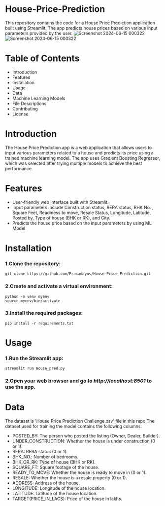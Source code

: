 # House-Price-Prediction
This repository contains the code for a House Price Prediction application built using Streamlit. The app predicts house prices based on various input parameters provided by the user.
![Screenshot 2024-06-15 000322](https://github.com/Prasadayus/House-Price-Prediction/assets/129419372/c177a21f-d7b7-4739-89ae-bd44ef46dc9c)
![Screenshot 2024-06-15 000322](https://github.com/Prasadayus/House-Price-Prediction/assets/129419372/c177a21f-d7b7-4739-89ae-bd44ef46dc9c)

# Table of Contents
* Introduction
* Features
* Installation
* Usage
* Data
* Machine Learning Models
* File Descriptions
* Contributing
* License

# Introduction
The House Price Prediction app is a web application that allows users to input various parameters related to a house and predicts its price using a trained machine learning model. The app uses Gradient Boosting Regressor, which was selected after trying multiple models to achieve the best performance.

# Features
* User-friendly web interface built with Streamlit.
* Input parameters include Construction status, RERA status, BHK No. , Square Feet, Readiness to move, Resale Status, Longitude, Latitude, Posted by, Type of house (BHK or RK), and City.
* Predicts the house price based on the input parameters by using ML Model

# Installation
### 1.Clone the repository:
```
git clone https://github.com/Prasadayus/House-Price-Prediction.git 
```

### 2.Create and activate a virtual environment:
```
python -m venv myenv
source myenv/bin/activate
```

### 3.Install the required packages:
```
pip install -r requirements.txt
```

# Usage
### 1.Run the Streamlit app:
```
streamlit run House_pred.py
```
### 2.Open your web browser and go to *http://localhost:8501* to use the app.

# Data
The dataset is 'House Price Prediction Challenge.csv' file in this repo
The dataset used for training the model contains the following columns:

* POSTED_BY: The person who posted the listing (Owner, Dealer, Builder).
* UNDER_CONSTRUCTION: Whether the house is under construction (0 or 1).
* RERA: RERA status (0 or 1).
* BHK_NO.: Number of bedrooms.
* BHK_OR_RK: Type of house (BHK or RK).
* SQUARE_FT: Square footage of the house.
* READY_TO_MOVE: Whether the house is ready to move in (0 or 1).
* RESALE: Whether the house is a resale property (0 or 1).
* ADDRESS: Address of the house.
* LONGITUDE: Longitude of the house location.
* LATITUDE: Latitude of the house location.
* TARGET(PRICE_IN_LACS): Price of the house in lakhs.

